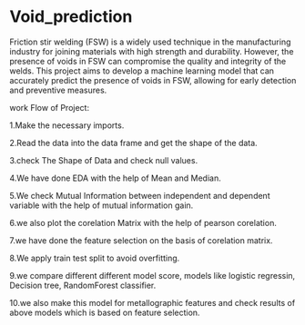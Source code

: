 # Void_prediction
Friction stir welding (FSW) is a widely used technique in the manufacturing industry for joining materials with high strength and durability. However, the presence of voids in FSW can compromise the quality and integrity of the welds. This project aims to develop a machine learning model that can accurately predict the presence of voids in FSW, allowing for early detection and preventive measures.

work Flow of Project:

1.Make the necessary imports.

2.Read the data into the data frame and get the shape of the data.

3.check The Shape of Data and check null values.

4.We have done EDA with the help of Mean and Median.

5.We check Mutual Information between independent and dependent variable with the help of mutual information gain.

6.we also plot the corelation Matrix with the help of pearson corelation.

7.we have done the feature selection on the basis of corelation matrix.

8.We apply train test split to avoid overfitting.

9.we compare different different model score, models like logistic regressin, Decision tree, RandomForest classifier.

10.we also make this model for metallographic features and check results of above models which is based on feature selection.
